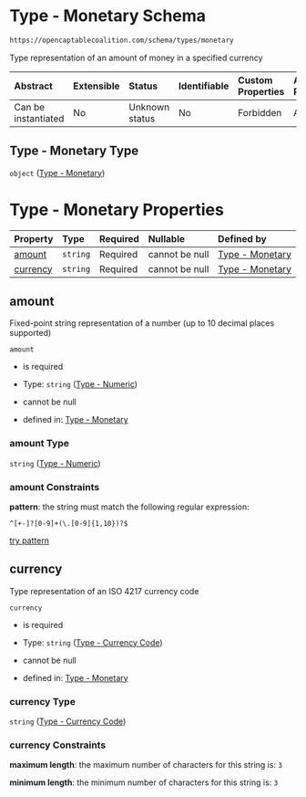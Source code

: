 # Type - Monetary Schema

```txt
https://opencaptablecoalition.com/schema/types/monetary
```

Type representation of an amount of money in a specified currency

| Abstract            | Extensible | Status         | Identifiable | Custom Properties | Additional Properties | Access Restrictions | Defined In                                                                             |
| :------------------ | :--------- | :------------- | :----------- | :---------------- | :-------------------- | :------------------ | :------------------------------------------------------------------------------------- |
| Can be instantiated | No         | Unknown status | No           | Forbidden         | Allowed               | none                | [Monetary.schema.json](../../schema/types/Monetary.schema.json "open original schema") |

## Type - Monetary Type

`object` ([Type - Monetary](monetary.md))

# Type - Monetary Properties

| Property              | Type     | Required | Nullable       | Defined by                                                                                                                                                    |
| :-------------------- | :------- | :------- | :------------- | :------------------------------------------------------------------------------------------------------------------------------------------------------------ |
| [amount](#amount)     | `string` | Required | cannot be null | [Type - Monetary](ratio-properties-type---numeric-1.md "https://opencaptablecoalition.com/schema/types/numeric#/properties/amount")                           |
| [currency](#currency) | `string` | Required | cannot be null | [Type - Monetary](monetary-properties-type---currency-code.md "https://opencaptablecoalition.com/schema/types/CurrencyCode.schema.json#/properties/currency") |

## amount

Fixed-point string representation of a number (up to 10 decimal places supported)

`amount`

*   is required

*   Type: `string` ([Type - Numeric](ratio-properties-type---numeric-1.md))

*   cannot be null

*   defined in: [Type - Monetary](ratio-properties-type---numeric-1.md "https://opencaptablecoalition.com/schema/types/numeric#/properties/amount")

### amount Type

`string` ([Type - Numeric](ratio-properties-type---numeric-1.md))

### amount Constraints

**pattern**: the string must match the following regular expression: 

```regexp
^[+-]?[0-9]+(\.[0-9]{1,10})?$
```

[try pattern](https://regexr.com/?expression=%5E%5B%2B-%5D%3F%5B0-9%5D%2B\(%5C.%5B0-9%5D%7B1%2C10%7D\)%3F%24 "try regular expression with regexr.com")

## currency

Type representation of an ISO 4217 currency code

`currency`

*   is required

*   Type: `string` ([Type - Currency Code](monetary-properties-type---currency-code.md))

*   cannot be null

*   defined in: [Type - Monetary](monetary-properties-type---currency-code.md "https://opencaptablecoalition.com/schema/types/CurrencyCode.schema.json#/properties/currency")

### currency Type

`string` ([Type - Currency Code](monetary-properties-type---currency-code.md))

### currency Constraints

**maximum length**: the maximum number of characters for this string is: `3`

**minimum length**: the minimum number of characters for this string is: `3`
